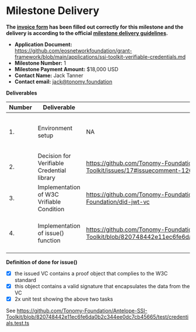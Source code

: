 # Milestone Delivery

**The [invoice form](https://forms.gle/wLuAzXKa9qYrZQob9) has been filled out correctly for this milestone and the delivery is according to the official [milestone delivery guidelines](https://github.com/eosnetworkfoundation/grant-framework/blob/master/docs/milestone-deliverables-guidelines.md).**  

* **Application Document:** <https://github.com/eosnetworkfoundation/grant-framework/blob/main/applications/ssi-toolkit-verifiable-credentials.md>
* **Milestone Number:** 1
* **Milestone Payment Amount:** $18,000 USD
* **Contact Name:** Jack Tanner
* **Contact email:** jack@tonomy.foundation

**Deliverables**

| Number | Deliverable | Link | Notes |
| ------------- | ------------- | ------------- |------------- |
| 1. | Environment setup | NA | We discussed and realized that a running Antelope was not needed, and adds extra burden on developers to be able to test. In milestone 2 we will be using programmed DID Documents to test against. |
| 2.  | Decision for Verifiable Credential library | <https://github.com/Tonomy-Foundation/Antelope-SSI-Toolkit/issues/17#issuecomment-1263319391> | NA|
| 3. | Implementation of W3C Vrifiable Condition | <https://github.com/Tonomy-Foundation/did-jwt> and <https://github.com/Tonomy-Foundation/did-jwt-vc> | The bulk of this work was done in the forked `did-jwt` (see PRs #1 and #2) and `did-jwt-vc` (see PR #1). Check out the PRs for the changes made from the original forked repositories. |
| 4. | Implementation of issue() function | <https://github.com/Tonomy-Foundation/Antelope-SSI-Toolkit/blob/820748442e11ec6fe6da0b2c344ee0dc7cb45665/src/credentials.ts#L32> | see the "Definition of done" in <https://github.com/eosnetworkfoundation/grant-framework/blob/main/applications/ssi-toolkit-verifiable-credentials.md#milestone-1-verifiable-credential-issue> copied below |

**Definition of done for issue()**

* [x] the issued VC contains a proof object that complies to the W3C standard
* [x] this object contains a valid signature that encapsulates the data from the VC
* [x] 2x unit test showing the above two tasks

See <https://github.com/Tonomy-Foundation/Antelope-SSI-Toolkit/blob/820748442e11ec6fe6da0b2c344ee0dc7cb45665/test/credentials.test.ts>
